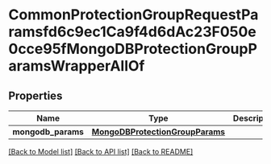 # CommonProtectionGroupRequestParamsfd6c9ec1Ca9f4d6dAc23F050e0cce95fMongoDBProtectionGroupParamsWrapperAllOf


## Properties
Name | Type | Description | Notes
------------ | ------------- | ------------- | -------------
**mongodb_params** | [**MongoDBProtectionGroupParams**](MongoDBProtectionGroupParams.md) |  | [optional] 

[[Back to Model list]](../README.md#documentation-for-models) [[Back to API list]](../README.md#documentation-for-api-endpoints) [[Back to README]](../README.md)


